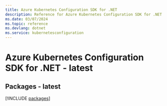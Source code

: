 ```yaml
---
title: Azure Kubernetes Configuration SDK for .NET
description: Reference for Azure Kubernetes Configuration SDK for .NET
ms.date: 03/07/2024
ms.topic: reference
ms.devlang: dotnet
ms.service: kubernetesconfiguration
---
```

# Azure Kubernetes Configuration SDK for .NET - latest
## Packages - latest
[!INCLUDE [packages](kubernetes-configuration-index.md)]